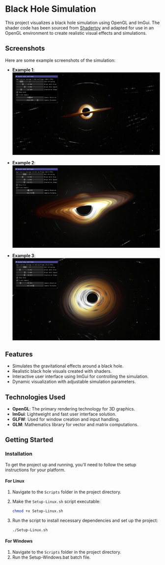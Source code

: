 # Black Hole Simulation

This project visualizes a black hole simulation using OpenGL and ImGui. The shader code has been sourced from [Shadertoy](https://www.shadertoy.com/view/tsBXW3) and adapted for use in an OpenGL environment to create realistic visual effects and simulations.

## Screenshots

Here are some example screenshots of the simulation:

- **Example 1**:
  ![Example Screenshot 1](Screenshots/example1.png)

- **Example 2**:
  ![Example Screenshot 2](Screenshots/example2.png)

- **Example 3**:
  ![Example Screenshot 3](Screenshots/example3.png)

## Features

- Simulates the gravitational effects around a black hole.
- Realistic black hole visuals created with shaders.
- Interactive user interface using ImGui for controlling the simulation.
- Dynamic visualization with adjustable simulation parameters.

## Technologies Used

- **OpenGL**: The primary rendering technology for 3D graphics.
- **ImGui**: Lightweight and fast user interface solution.
- **GLFW**: Used for window creation and input handling.
- **GLM**: Mathematics library for vector and matrix computations.


## Getting Started

### Installation

To get the project up and running, you'll need to follow the setup instructions for your platform.

#### For Linux

1. Navigate to the `Scripts` folder in the project directory.

2. Make the `Setup-Linux.sh` script executable:
   
   ```bash
   chmod +x Setup-Linux.sh

3. Run the script to install necessary dependencies and set up the project:
   ```bash
   ./Setup-Linux.sh

#### For Windows
1. Navigate to the `Scripts` folder in the project directory.
2. Run the Setup-Windows.bat batch file.